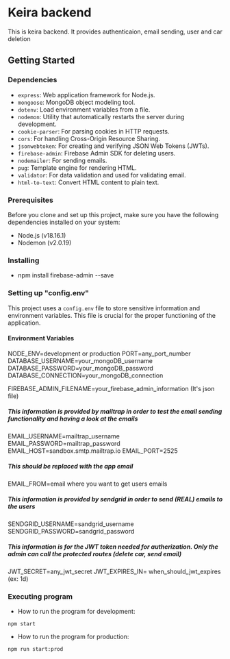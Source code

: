 # Keira backend

This is keira backend.
It provides authenticaion, email sending, user and car deletion

## Getting Started

### Dependencies

- `express`: Web application framework for Node.js.
- `mongoose`: MongoDB object modeling tool.
- `dotenv`: Load environment variables from a file.
- `nodemon`: Utility that automatically restarts the server during development.
- `cookie-parser`: For parsing cookies in HTTP requests.
- `cors`: For handling Cross-Origin Resource Sharing.
- `jsonwebtoken`: For creating and verifying JSON Web Tokens (JWTs).
- `firebase-admin`: Firebase Admin SDK for deleting users.
- `nodemailer`: For sending emails.
- `pug`: Template engine for rendering HTML.
- `validator`: For data validation and used for validating email.
- `html-to-text`: Convert HTML content to plain text.

### Prerequisites

Before you clone and set up this project, make sure you have the following dependencies installed on your system:

- Node.js (v18.16.1)
- Nodemon (v2.0.19)

### Installing

- npm install firebase-admin --save

### Setting up "config.env"

This project uses a `config.env` file to store sensitive information and environment variables. This file is crucial for the proper functioning of the application.

#### Environment Variables

NODE_ENV=development or production
PORT=any_port_number
DATABASE_USERNAME=your_mongoDB_username
DATABASE_PASSWORD=your_mongoDB_password
DATABASE_CONNECTION=your_mongoDB_connection

FIREBASE_ADMIN_FILENAME=your_firebase_admin_information (It's json file)

##### This information is provided by mailtrap in order to test the email sending functionality and having a look at the emails

EMAIL_USERNAME=mailtrap_username
EMAIL_PASSWORD=mailtrap_password
EMAIL_HOST=sandbox.smtp.mailtrap.io
EMAIL_PORT=2525

##### This should be replaced with the app email

EMAIL_FROM=email where you want to get users emails

##### This information is provided by sendgrid in order to send (REAL) emails to the users

SENDGRID_USERNAME=sandgrid_username
SENDGRID_PASSWORD=sandgrid_password

##### This information is for the JWT token needed for autherization. Only the admin can call the protected routes (delete car, send email)

JWT_SECRET=any_jwt_secret
JWT_EXPIRES_IN= when_should_jwt_expires (ex: 1d)

### Executing program

- How to run the program for development:

```
npm start
```

- How to run the program for production:

```
npm run start:prod
```
